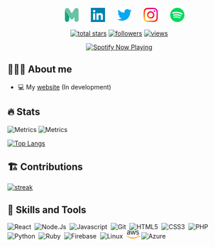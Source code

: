 <!-- Social icons section -->
<p align="center">
  &#8287;&#8287;&#8287;&#8287;&#8287;
  <a href="https://martijn-lindeman.com" alt="My Website"><img width="32px" src="assets/512-.svg"/></a>
  &#8287;&#8287;&#8287;&#8287;&#8287;
  <a href="https://www.linkedin.com/in/martijn-lindeman1" alt="linkedin"><img width="32px" src="assets/linkedin.png"/></a>
  &#8287;&#8287;&#8287;&#8287;&#8287;
  <a href="https://twitter.com/LindemanMartijn"><img width="32px" alt="twitter" title="twitter" src="assets/twitter.png"></a>
  &#8287;&#8287;&#8287;&#8287;&#8287;
  <a href="https://www.instagram.com/martijn.lindeman"><img width="32px" alt="instagram" title="instagram" src="assets/instagram.png"/></a>
  &#8287;&#8287;&#8287;&#8287;&#8287;
  <a href="https://open.spotify.com/user/81beo555eaqse93ughc05dqx4"><img width="32px" alt="spotify" title="spotify" src="assets/spotify.png"/></a>
</p>


<p align="center">
  <a href="https://github.com/MartijnLindeman?tab=repositories">
    <img alt="total stars" title="Total stars on GitHub" src="https://custom-icon-badges.herokuapp.com/badge/dynamic/json?logo=star&color=%23E05D44&labelColor=CE4630&label=Stars&style=for-the-badge&query=%24.stars&url=https://api.github-star-counter.workers.dev/user/martijnlindeman"/></a>
  <a href="https://github.com/MartijnLindeman">
    <img alt="followers" title="Follow me on Github" src="https://custom-icon-badges.herokuapp.com/github/followers/martijnlindeman?color=236ad3&labelColor=1155ba&style=for-the-badge&logo=person-add&label=Follow&logoColor=white"/></a>
  <a href="https://github.com/MartijnLindeman">
    <img alt="views" title="GitHub profile views" src="https://visitor-badge-reloaded.herokuapp.com/badge?page_id=martijnlindeman.martijnlindeman&color=7b007e&lcolor=630366&style=for-the-badge&logo=Aiqfome"/></a>
</p>
<p align="center">
   <a href="https://spotify-github-profile.vercel.app/api/view?uid=81beo555eaqse93ughc05dqx4&redirect=true">
     <img alt="Spotify Now Playing" title="🎵 Now Playing" src="https://spotify-github-profile.vercel.app/api/view?uid=81beo555eaqse93ughc05dqx4&cover_image=true&theme=novatorem&bar_color=53b14f&bar_color_cover=false"/></a>
</p>

## 👨🏻‍💻 About me

- 💻 My [website](https://martijn-lindeman.com/) (In development)

## 🔥 Stats
   
  <img align="center" src="/🔥github-metrics.svg" alt="Metrics" width="405">
  <img align="center" src="/📌starred.topics.svg" alt="Metrics" width="500">

[![Top Langs](https://github-readme-stats.vercel.app/api/top-langs/?username=martijnlindeman&theme=radical&show_icons=true)](https://github.com/anuraghazra/github-readme-stats)


## 🏗️ Contributions   

  <a href="https://git.io/streak-stats">
  <img alt="streak" title="streak" src="https://github-readme-streak-stats.herokuapp.com/?user=martijnlindeman&theme=radical&hide_border=true&count_private=true" height="160"/>
  </a>


## 🔧 Skills and Tools

<span><img title="React" src="https://cdn.jsdelivr.net/gh/devicons/devicon@latest/icons/react/react-original.svg" width="30px"></span>&nbsp;
<span><img title="Node.Js" src="https://cdn.jsdelivr.net/gh/devicons/devicon@latest/icons/nodejs/nodejs-plain.svg" width="30px"></span>&nbsp;
<span><img title="Javascript" src="https://cdn.jsdelivr.net/gh/devicons/devicon@latest/icons/javascript/javascript-original.svg" width="30px"></span>&nbsp;
<span><img title="Git" src="https://cdn.jsdelivr.net/gh/devicons/devicon@latest/icons/git/git-original.svg" width="30px"></span>&nbsp;
<span><img title="HTML5" src="https://cdn.jsdelivr.net/gh/devicons/devicon@latest/icons/html5/html5-plain.svg" width="30px"></span>&nbsp;
<span><img title="CSS3" src="https://cdn.jsdelivr.net/gh/devicons/devicon@latest/icons/css3/css3-plain.svg" width="30px"></span>&nbsp;
<span><img title="PHP" src="https://cdn.jsdelivr.net/gh/devicons/devicon/icons/php/php-original.svg" width="30px"></span>&nbsp;
<span><img title="Python" src="https://cdn.jsdelivr.net/gh/devicons/devicon/icons/python/python-original.svg" width="30px"></span>&nbsp;
<span><img title="Ruby" src="https://cdn.jsdelivr.net/gh/devicons/devicon/icons/ruby/ruby-original.svg" width="30px"></span>&nbsp;
<span><img title="Firebase" src="https://cdn.jsdelivr.net/gh/devicons/devicon/icons/firebase/firebase-plain.svg" width="30px"></span>&nbsp;
<span><img title="Linux" src="https://cdn.jsdelivr.net/gh/devicons/devicon/icons/linux/linux-original.svg" width="30px"></span>&nbsp;
<span><img title="AWS" src="assets/aws.png" width="30px"></span>
<span><img title="Azure" src="https://cdn.jsdelivr.net/gh/devicons/devicon/icons/azure/azure-original.svg" width="30px"></span>&nbsp;

